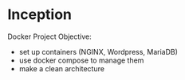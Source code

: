 # Inception
Docker
Project Objective:
- set up containers (NGINX, Wordpress, MariaDB)
- use docker compose to manage them
- make a clean architecture
